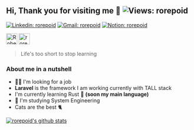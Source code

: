 ## Hi, Thank you for visiting me 👋 ![Views: rorepoid](https://komarev.com/ghpvc/?username=rorepoid)

[![Linkedin: rorepoid](https://img.shields.io/badge/-LinkedIn-blue?logo=Linkedin&logoColor=white&link=https://www.linkedin.com/in/rorepoid/)](https://www.linkedin.com/in/rorepoid/)
[![Gmail: rorepoid](https://img.shields.io/badge/Gmail--red?&logo=Gmail&style=social)](mailto:rorellanaye@gmail.com)
[![Notion: rorepoid](https://img.shields.io/badge/Resume--red?&logo=Notion&style=social)](https://www.notion.so/Roberto-Orellana-84100d908f9a4d73bad01e391a86f53e)

<a href="https://dev.to/rorepoid"><img src="https://d2fltix0v2e0sb.cloudfront.net/dev-badge.svg" alt="Roberto Orellana Aliano's DEV Profile" height="30" width="30"></a>
<a href="https://rorepoid.github.io"><img src="https://avatars0.githubusercontent.com/u/43040385" alt="rorepoid's website" height="30" width="30"></a>

> Life's too short to stop learning

### About me in a nutshell
- 👨‍💻 I'm looking for a job
- **Laravel** is the framework I am working currently with TALL stack
- I'm currently learning Rust 🦀 **(soon my main language)**
- 📕 I'm studying System Engineering
- Cats are the best 🐈

[![rorepoid's github stats](https://github-readme-stats.vercel.app/api?username=rorepoid&show_icons=true)](https://github.com/anuraghazra/github-readme-stats)
